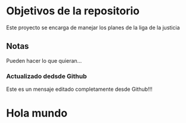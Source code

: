 # Objetivos de la repositorio

Este proyecto se encarga de manejar los planes de la liga de la justicia


## Notas
Pueden hacer lo que quieran...


### Actualizado dedsde Github
Este es un mensaje editado completamente desde Github!!!

# Hola mundo
